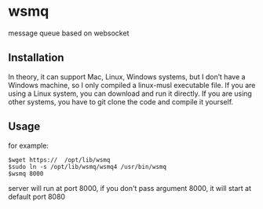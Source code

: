 # wsmq
message queue based on websocket

## Installation

In theory, it can support Mac, Linux, Windows systems, but I don’t have a Windows machine, so I only compiled a linux-musl executable file. If you are using a Linux system, you can download and run it directly. If you are using other systems, you have to git clone the code and compile it yourself.

## Usage

for example:

```
$wget https://  /opt/lib/wsmq
$sudo ln -s /opt/lib/wsmq/wsmq4 /usr/bin/wsmq
$wsmq 8000
```
server will run at port 8000, if you don't pass argument 8000, it will start at default port 8080




